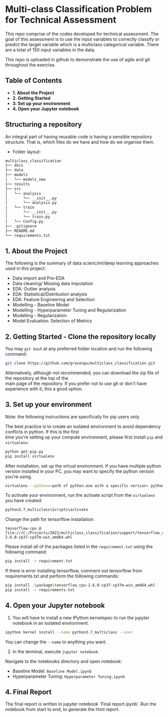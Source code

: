 # Multi-class Classification Problem for Technical Assessment

This repo comprise of the codes developed for technical assessment. The goal of this assessment is to use the 
input variables to correctly classify or predict the target variable which is a multiclass categorical variable. 
There are a total of 150 input variables in the data. 

This repo is uploaded in github to demonstrate the use of agile and git throughout the exercise. 

## Table of Contents
* **1. About the Project**
* **2. Getting Started**
* **3. Set up your environment**
* **4. Open your Jupyter notebook**

## Structuring a repository
An integral part of having reusable code is having a sensible repository structure. That is, which files do we have and how do we organise them.
- Folder layout:
```bash
multiclass_classification
├── docs
├── data
├── models
│   └── models_new
├── results
├── src
│   └── analysis
│       └── __init__.py
│       └── analysis.py
|   └── train
│       └── __init__.py
│       └── train.py
|   └── Config.py
├── .gitignore
├── README.md
└── requirements.txt
```

## 1. About the Project
The following is the summary of data scienc/ml/deep learning approaches used in this project:
  - Data import and Pre-EDA 
  - Data cleaning/ Missing data imputation 
  - EDA: Outlier analysis 
  - EDA: Statistical/Distribution analysis </li>
  - EDA: Feature Engineering and Selection 
  - Modelling - Baseline Model 
  - Modelling - Hyperparameter Tuning and Regularization
  - Modelling - Regularization 
  - Model Evaluation: Selection of Metrics 
  

## 2. Getting Started - Clone the repository locally

You may `git bash` at any preferred folder location and run the following command:

```bash
git clone https://github.com/gracengu/multiclass_classification.git
```
  
Alternatively, although not recommended, you can download the zip file of the repository at the top of the \
main page of the repository. If you prefer not to use git or don't have experience with it, this a good option.  

## 3. Set up your environment

Note: the following instructions are specifically for pip users only. 

The best practice is to create an isolated environment to avoid dependency conflicts in python. If this is the first \
time you're setting up your compute environment, please first install `pip` and `virtualenv`. 

```bash
python get-pip.py
pip install virtualenv
```

After installation, set up the virtual environment. If you have multiple python version installed in your PC, you may 
want to specify the python version you're using.

```bash
virtualenv --python=<path of python.exe with a specific version> python3.7_multiclass
```

To activate your environment, run the activate script from the `virtualenv` you have created: 

```bash
python3.7_multiclass\Scripts\activate
```

Change the path for tensorflow installation: 

```text
tensorflow-cpu @ file:///C:/Projects/2021/multiclass_classification/support/tensorflow_cpu-2.6.0-cp37-cp37m-win_amd64.whl
```

Please install all of the packages listed in the `requirement.txt` using the following command:

```bash
pip install -r requirement.txt
```

If there is error installing tensorflow, comment out tensorflow from requirements.txt and perform the following commands: 

```bash
pip install .\package\tensorflow_cpu-2.6.0-cp37-cp37m-win_amd64.whl
pip install -r requirements.txt
```

## 4. Open your Jupyter notebook

1. You will have to install a new IPython kernelspec to run the jupyter notebook in an isolated environment.
    
```bash
ipython kernel install --name python3.7_multiclass --user
```

You can change the `--name` to anything you want.

2. In the terminal, execute `jupyter notebook`.

Navigate to the notebooks directory and open notebook:
  - Baseline Model: `Baseline Model.ipynb`
  - Hyperparameter Tuning: `Hyperparameter Tuning.ipynb`

## 4. Final Report

The final report is written in jupyter notebook `Final report.ipynb'. Run the notebook from start
to end, to generate the html report. 
    

